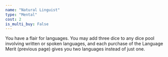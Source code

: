 ```yaml
---
name: "Natural Linguist"
type: "Mental"
cost: 2
is_multi_buy: False
---
```


You have a flair for languages. You may add three dice to any dice pool involving written or spoken languages, and each purchase of the Language Merit (previous page) gives you two languages instead of just one.